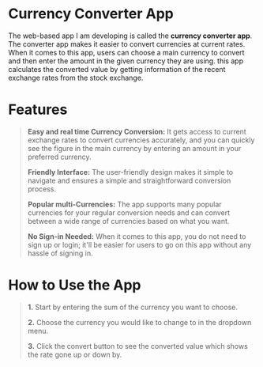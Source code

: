 # Currency Converter App
The web-based app I am developing is called the **currency converter app**. The converter app makes it easier to convert currencies at current rates. When it comes to this app, users can choose a main currency to convert and then enter the amount in the given currency they are using. this app calculates the converted value by getting information of the recent exchange rates from the stock exchange.

# Features
>**Easy and real time Currency Conversion:** It gets access to current exchange rates to convert currencies accurately, and you can quickly see the figure in the main currency by entering an amount in your preferred currency.
>
>**Friendly Interface:** The user-friendly design makes it simple to navigate and ensures a simple and straightforward conversion process.
>
>**Popular multi-Currencies:** The app supports many popular currencies for your regular conversion needs and can convert between a wide range of currencies based on what you want.
>
>**No Sign-in Needed:** When it comes to this app, you do not need to sign up or login; it'll be easier for users to go on this app without any hassle of signing in.

# How to Use the App
>**1.** Start by entering the sum of the currency you want to choose.
>
>**2.** Choose the currency you would like to change to in the dropdown menu.
>
>**3.** Click the convert button to see the converted value which shows the rate gone up or down by.
